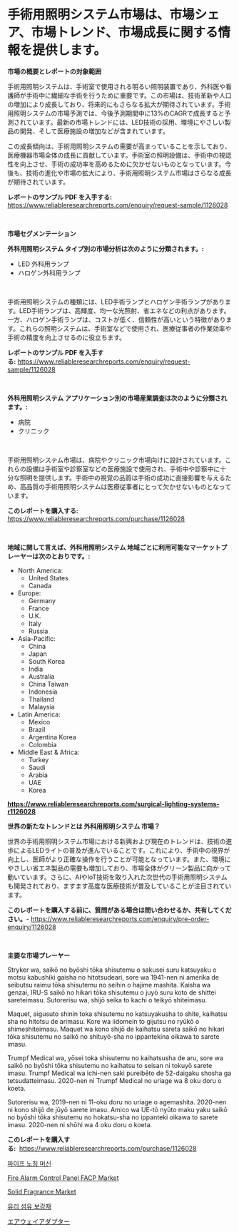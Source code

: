 <p><h1>手術用照明システム市場は、市場シェア、市場トレンド、市場成長に関する情報を提供します。</h1></p><p><strong>市場の概要とレポートの対象範囲</strong></p>
<p><p>手術用照明システムは、手術室で使用される明るい照明装置であり、外科医や看護師が手術中に繊細な手術を行うために重要です。この市場は、技術革新や人口の増加により成長しており、将来的にもさらなる拡大が期待されています。手術用照明システムの市場予測では、今後予測期間中に13%のCAGRで成長すると予測されています。最新の市場トレンドには、LED技術の採用、環境にやさしい製品の開発、そして医療施設の増加などが含まれています。</p><p>この成長傾向は、手術用照明システムの需要が高まっていることを示しており、医療機器市場全体の成長に貢献しています。手術室の照明設備は、手術中の視認性を向上させ、手術の成功率を高めるために欠かせないものとなっています。今後も、技術の進化や市場の拡大により、手術用照明システム市場はさらなる成長が期待されています。</p></p>
<p><strong>レポートのサンプル PDF を入手する:</strong> <a href="https://www.reliableresearchreports.com/enquiry/request-sample/1126028">https://www.reliableresearchreports.com/enquiry/request-sample/1126028</a></p>
<p>&nbsp;</p>
<p><strong>市場セグメンテーション</strong></p>
<p><strong>外科用照明システム タイプ別の市場分析は次のように分類されます。:</strong></p>
<p><ul><li>LED 外科用ランプ</li><li>ハロゲン外科用ランプ</li></ul></p>
<p>&nbsp;</p>
<p><p>手術用照明システムの種類には、LED手術ランプとハロゲン手術ランプがあります。LED手術ランプは、高輝度、均一な光照射、省エネなどの利点があります。一方、ハロゲン手術ランプは、コストが低く、信頼性が高いという特徴があります。これらの照明システムは、手術室などで使用され、医療従事者の作業効率や手術の精度を向上させるのに役立ちます。</p></p>
<p><strong>レポートのサンプル PDF を入手する:</strong>&nbsp;<a href="https://www.reliableresearchreports.com/enquiry/request-sample/1126028">https://www.reliableresearchreports.com/enquiry/request-sample/1126028</a></p>
<p>&nbsp;</p>
<p><strong> 外科用照明システム アプリケーション別の市場産業調査は次のように分類されます。:</strong></p>
<p><ul><li>病院</li><li>クリニック</li></ul></p>
<p>&nbsp;</p>
<p><p>手術用照明システム市場は、病院やクリニック市場向けに設計されています。これらの設備は手術室や診察室などの医療施設で使用され、手術中や診察中に十分な照明を提供します。手術中の視覚の品質は手術の成功に直接影響を与えるため、高品質の手術用照明システムは医療従事者にとって欠かせないものとなっています。</p></p>
<p><strong>このレポートを購入する:</strong>&nbsp; <a href="https://www.reliableresearchreports.com/purchase/1126028">https://www.reliableresearchreports.com/purchase/1126028</a></p>
<p>&nbsp;</p>
<p><strong>地域に関して言えば、外科用照明システム 地域ごとに利用可能なマーケットプレーヤーは次のとおりです。:</strong></p>
<p><ul>
    <li>
        North America:
        <ul>
            <li>United States</li>
            <li>Canada</li>
        </ul>
    </li>
    <li>
        Europe:
        <ul>
            <li>Germany</li>
            <li>France</li>
            <li>U.K.</li>
            <li>Italy</li>
            <li>Russia</li>
        </ul>
    </li>
    <li>
        Asia-Pacific:
        <ul>
            <li>China</li>
            <li>Japan</li>
            <li>South Korea</li>
            <li>India</li>
            <li>Australia</li>
            <li>China Taiwan</li>
            <li>Indonesia</li>
            <li>Thailand</li>
            <li>Malaysia</li>
        </ul>
    </li>
    <li>
        Latin America:
        <ul>
            <li>Mexico</li>
            <li>Brazil</li>
            <li>Argentina Korea</li>
            <li>Colombia</li>
        </ul>
    </li>
    <li>
        Middle East & Africa:
        <ul>
            <li>Turkey</li>
            <li>Saudi</li>
            <li>Arabia</li>
            <li>UAE</li>
            <li>Korea</li>
        </ul>
    </li>
    </ul></p>
<p><strong><a href="https://www.reliableresearchreports.com/surgical-lighting-systems-r1126028">https://www.reliableresearchreports.com/surgical-lighting-systems-r1126028</a></strong>&nbsp;</p>
<p><strong>世界の新たなトレンドとは 外科用照明システム 市場？</strong></p>
<p><p>世界の手術用照明システム市場における新興および現在のトレンドは、技術の進歩によるLEDライトの普及が進んでいることです。これにより、手術中の視界が向上し、医師がより正確な操作を行うことが可能となっています。また、環境にやさしい省エネ製品の需要も増加しており、市場全体がグリーン製品に向かって動いています。さらに、AIやIoT技術を取り入れた次世代の手術用照明システムも開発されており、ますます高度な医療技術が普及していることが注目されています。</p></p>
<p><strong>このレポートを購入する前に、質問がある場合は問い合わせるか、共有してください。</strong>- <a href="https://www.reliableresearchreports.com/enquiry/pre-order-enquiry/1126028">https://www.reliableresearchreports.com/enquiry/pre-order-enquiry/1126028</a></p>
<p>&nbsp;</p>
<p><strong>主要な市場プレーヤー</strong></p>
<p><p>Stryker wa, saikō no byōshi tōka shisutemu o sakusei suru katsuyaku o motsu kabushiki gaisha no hitotsudeari, sore wa 1941-nen ni amerika de seibutsu raimu tōka shisutemu no seihin o hajime mashita. Kaisha wa genzai, IRU-S saikō no hikari tōka shisutemu o juyō suru koto de shittei sareteimasu. Sutorerisu wa, shijō seika to kachi o teikyō shiteimasu.</p><p>Maquet, aigusuto shinin toka shisutemu no katsuyakusha to shite, kaihatsu sha no hitotsu de arimasu. Kore wa iidomein to gijutsu no ryūkō o shimeshiteimasu. Maquet wa kono shijō de kaihatsu sareta saikō no hikari tōka shisutemu no saikō no shituyō-sha no ippantekina oikawa to sarete imasu.</p><p>Trumpf Medical wa, yōsei toka shisutemu no kaihatsusha de aru, sore wa saikō no byōshi tōka shisutemu no kaihatsu to seisan ni tokuyō sarete imasu. Trumpf Medical wa ichi-nen saki pureibēto de 52-daigaku shosha ga tetsudatteimasu. 2020-nen ni Trumpf Medical no uriage wa 8 oku doru o koeta.</p><p>Sutorerisu wa, 2019-nen ni 11-oku doru no uriage o agemashita. 2020-nen ni kono shijō de jūyō sarete imasu. Amico wa UE-tō nyūto maku yaku saikō no byōshi tōka shisutemu no hokatsu-sha no ippanteki oikawa to sarete imasu. 2020-nen ni shōhi wa 4 oku doru o koeta.</p></p>
<p><strong>このレポートを購入する:</strong>&nbsp;&nbsp;<a href="https://www.reliableresearchreports.com/purchase/1126028">https://www.reliableresearchreports.com/purchase/1126028</a></p>
<p><p><a href="https://github.com/novabrown3/Market-Research-Report-List-1/blob/main/993571170113.md">파이프 노칭 머신</a></p><p><a href="https://github.com/seekum/Market-Research-Report-List-2/blob/main/fire-alarm-control-panel-facp-market.md">Fire Alarm Control Panel FACP Market</a></p><p><a href="https://issuu.com/reportprime-2/docs/solid-fragrance-market-size-2030.pptx">Solid Fragrance Market</a></p><p><a href="https://medium.com/@jerrodhilll68/%EC%9C%A0%EB%A6%AC-%EC%84%AC%EC%9C%A0-%EB%B3%B4%EA%B0%95%EC%9E%AC-%EC%8B%9C%EC%9E%A5-%EC%9C%A0%ED%98%95-%EC%9D%91%EC%9A%A9-%EB%B0%8F-%EC%A7%80%EB%A6%AC%EC%97%90-%EB%8C%80%ED%95%9C-%ED%8F%AC%EA%B4%84%EC%A0%81-%ED%8F%89%EA%B0%80-14daffe6580d">유리 섬유 보강재</a></p><p><a href="https://github.com/RudyBoyer2017/Market-Research-Report-List-1/blob/main/606288473671.md">エアウェイアダプター</a></p></p>